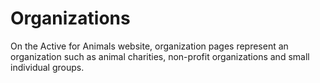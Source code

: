 # Organizations

On the Active for Animals website, organization pages represent an organization
such as animal charities, non-profit organizations and small individual groups.

<!--what-do-organizations-do.md-->
<!--organizations-and-managers.md-->
<!--how-do-i-create-a-new-organization.md-->
